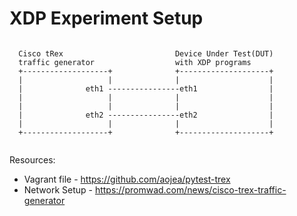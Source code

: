 # XDP Experiment Setup

```

  Cisco tRex                         Device Under Test(DUT)
  traffic generator                  with XDP programs     
  +-------------------+              +--------------------+
  |                   |              |                    |
  |              eth1 ----------------eth1                |
  |                   |              |                    |
  |                   |              |                    |
  |              eth2 ----------------eth2                |
  |                   |              |                    |
  +-------------------+              +--------------------+
 
```











Resources:

* Vagrant file - https://github.com/aojea/pytest-trex
* Network Setup - https://promwad.com/news/cisco-trex-traffic-generator